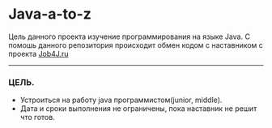 # Java-a-to-z 
Цель данного проекта изучение программирования на языке Java.
С помошь данного репозитория происходит обмен кодом с наставником с проекта [Job4J.ru](http://job4j.ru/)
***
### ЦЕЛЬ.
* Устроиться на работу java программистом(junior, middle).
* Дата и сроки выполнения не ограничены, пока наставник не решит что готов.